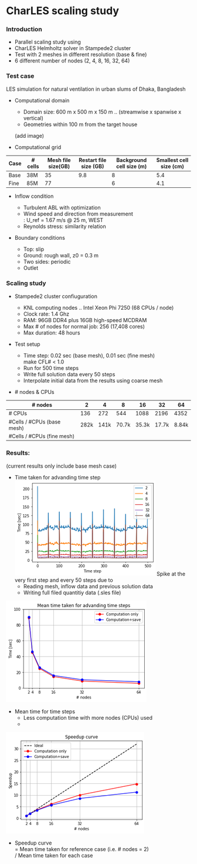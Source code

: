 # CharLES scaling study
### Introduction
- Parallel scaling study using 
- CharLES Helmholtz solver in Stampede2 cluster
- Test with 2 meshes in different resolution (base & fine) 
- 6 different number of nodes (2, 4, 8, 16, 32, 64)
  
### Test case
LES simulation for natural ventilation in urban slums of Dhaka, Bangladesh

- Computational domain
    - Domain size: 600 m x 500 m x 150 m ..
    (streamwise x spanwise x vertical)
    - Geometries within 100 m from the target house

    (add image)

- Computational grid 

|Case|# cells|Mesh file size(GB)|Restart file size (GB)|Background cell size (m)|Smallest cell size (cm)|
|----|-------|--                |--                    |------------------------|-----------------------| 
|Base| 38M   |35                |  9.8                 | 8                      |          5.4          |
|Fine| 85M   |77                |                      | 6                      |         4.1           |

- Inflow condition
    - Turbulent ABL with optimization
    - Wind speed and direction from measurement\
    : U_ref = 1.67 m/s @ 25 m, WEST
    - Reynolds stress: similarity relation

- Boundary conditions
    - Top: slip
    - Ground: rough wall, z0 = 0.3 m
    - Two sides: periodic
    - Outlet

### Scaling study
- Stampede2 cluster confiuguration
    - KNL computing nodes ..
      Intel Xeon Phi 7250 (68 CPUs / node)
    - Clock rate: 1.4 Ghz
    - RAM: 96GB DDR4 plus 16GB high-speed MCDRAM
    - Max # of nodes for normal job: 256 (17,408 cores)
    - Max duration: 48 hours

- Test setup 
    - Time step: 0.02 sec (base mesh), 0.01 sec (fine mesh) \
      make CFL# < 1.0
    - Run for 500 time steps
    - Write full solution data every 50 steps
    - Interpolate initial data from the results using coarse mesh

- \# nodes & CPUs
 
| \# nodes     |  2 |  4 |  8 | 16 | 32 | 64 | 
|----------    |----|----|----|----|----|----|
| \# CPUs      | 136| 272| 544|1088|2196|4352|
|#Cells / #CPUs (base mesh)|282k|141k|70.7k|35.3k|17.7k|8.84k|
|#Cells / #CPUs (fine mesh)| | | | | | |


### Results:
(current results only include base mesh case)

- Time taken for advanding time step
![time each step](results/time_per_step.png)
Spike at the very first step and every 50 steps due to
    - Reading mesh, inflow data and previous solution data
    - Writing full filed quantitiy data (.sles file)

![mean time](results/mean_time_per_step.png)
- Mean time for time steps
    - Less computation time with more nodes (CPUs) used
    - 

![Speedup Curve](results/speedup_curve.png)
- Speedup curve \
  = Mean time taken for reference case (i.e. # nodes = 2)\
    / Mean time taken for each case

